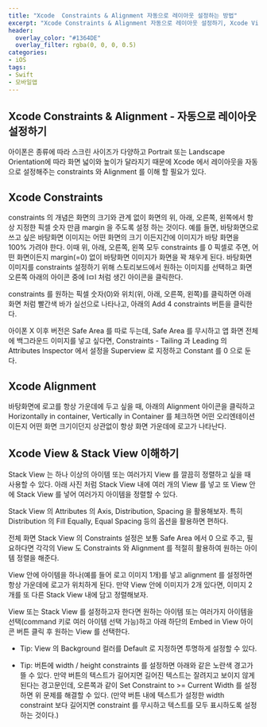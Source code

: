 ```yaml
---
title: "Xcode  Constraints & Alignment 자동으로 레이아웃 설정하는 방법"
excerpt: "Xcode Constraints & Alignment 자동으로 레이아웃 설정하기, Xcode View & Stack View 이해하기"
header:
  overlay_color: "#1364DE"
  overlay_filter: rgba(0, 0, 0, 0.5)
categories:
- iOS
tags:
- Swift
- 모바일앱
---
```



## Xcode Constraints & Alignment - 자동으로 레이아웃 설정하기
아이폰은 종류에 따라 스크린 사이즈가 다양하고 Portrait 또는 Landscape Orientation에 따라 화면 넓이와 높이가 달라지기 때문에 Xcode 에서 레이아웃을 자동으로 설정해주는 constraints 와 Alignment 를 이해 할 필요가 있다.

## Xcode Constraints
constraints 의 개념은 화면의 크기와 관계 없이 화면의 위, 아래, 오른쪽, 왼쪽에서 항상 지정한 픽셀 숫자 만큼 margin 을 주도록 설정 하는 것이다. 예를 들면, 바탕화면으로 쓰고 싶은 바탕화면 이미지는 어떤 화면의 크기 이든지간에 이미지가 바탕 화면을 100% 가려야 한다. 이때 위, 아래, 오른쪽, 왼쪽 모두 constraints 를 0 픽셀로 주면, 어떤 화면이든지 margin(=0) 없이 바탕화면 이미지가 화면을 꽉 채우게 된다. 바탕화면 이미지를 constraints 설정하기 위해 스토리보드에서 원하는 이미지를 선택하고 화면 오른쪽 아래의 아이콘 중에 lㅁl 처럼 생긴 아이콘을 클릭한다.

constraints 를 원하는 픽셀 숫자(0)와 위치(위, 아래, 오른쪽, 왼쪽)를 클릭하면 아래 화면 처럼 빨간색 바가 실선으로 나타나고, 아래의 Add 4 constraints 버튼을 클릭한다.

아이폰 X 이후 버전은 Safe Area 를 따로 두는데, Safe Area 를 무시하고 앱 화면 전체에 백그라운드 이미지를 넣고 싶다면, Constraints - Tailing 과 Leading 의 Attributes Inspector 에서 설정을 Superview 로 지정하고 Constant 를 0 으로 둔다.

## Xcode Alignment
바탕화면에 로고를 항상 가운데에 두고 싶을 때, 아래의 Alignment 아이콘을 클릭하고 Horizontally in container, Vertically in Container 를 체크하면 어떤 오리엔테이션이든지 어떤 화면 크기이던지 상관없이 항상 화면 가운데에 로고가 나타난다.


## Xcode View & Stack View 이해하기

Stack View 는 하나 이상의 아이템 또는 여러가지 View 를 깔끔히 정렬하고 싶을 때 사용할 수 있다. 아래 사진 처럼 Stack View 내에 여러 개의 View 를 넣고 또 View 안에 Stack View 를 넣어 여러가지 아이템을 정렬할 수 있다.

Stack View 의 Attributes 의 Axis, Distribution, Spacing 을 활용해보자. 특히 Distribution 의 Fill Equally, Equal Spacing 등의 옵션을 활용하면 편하다.

전체 화면 Stack View 의 Constraints 설정은 보통 Safe Area 에서 0 으로 주고, 필요하다면 각각의 View 도 Constraints 와 Alignment 를 적절히 활용하여 원하는 아이템 정렬을 해준다.

View 안에 아이템을 하나(예를 들어 로고 이미지 1개)를 넣고 alignment 를 설정하면 항상 가운데에 로고가 위치하게 된다. 만약 View 안에 이미지가 2개 있다면, 이미지 2개를 또 다른 Stack View 내에 담고 정렬해보자.

View 또는 Stack View 를 설정하고자 한다면 원하는 아이템 또는 여러가지 아이템을 선택(command 키로 여러 아이템 선택 가능)하고 아래 하단의 Embed in View 아이콘 버튼 클릭 후 원하는 View 를 선택한다.

* Tip: View 의 Background 컬러를 Default 로 지정하면 투명하게 설정할 수 있다.

* Tip: 버튼에 width / height constraints 를 설정하면 아래와 같은 노란색 경고가 뜰 수 있다. 만약 버튼의 텍스트가 길어지면 길어진 텍스트는 잘려지고 보이지 않게 된다는 경고문인데, 오른쪽과 같이 Set Constraint to >= Current Width 를 설정하면 위 문제를 해결할 수 있다. (만약 버튼 내에 텍스트가 설정한 width constraint 보다 길어지면 constraint 를 무시하고 텍스트를 모두 표시하도록 설정하는 것이다.)

